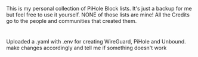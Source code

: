 This is my personal collection of PiHole Block lists. It's just a backup for me but feel free to use it yourself.
NONE of those lists are mine! All the Credits go to the people and communities that created them.

#

Uploaded a .yaml with .env for creating WireGuard, PiHole and Unbound.
make changes accordingly and tell me if something doesn't work